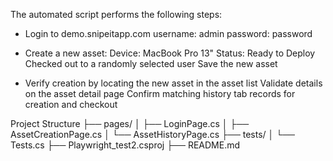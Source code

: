 The automated script performs the following steps:
- Login to demo.snipeitapp.com
  username: admin
  password: password
  
- Create a new asset:
  Device: MacBook Pro 13"
  Status: Ready to Deploy
  Checked out to a randomly selected user
  Save the new asset
  
- Verify creation by locating the new asset in the asset list
  Validate details on the asset detail page
  Confirm matching history tab records for creation and checkout

Project Structure
├── pages/
│   ├── LoginPage.cs
│   ├── AssetCreationPage.cs
│   └── AssetHistoryPage.cs
├── tests/
│   └── Tests.cs
├── Playwright_test2.csproj
├── README.md


